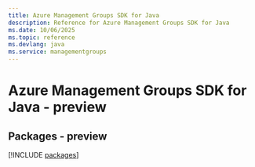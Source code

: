 ```yaml
---
title: Azure Management Groups SDK for Java
description: Reference for Azure Management Groups SDK for Java
ms.date: 10/06/2025
ms.topic: reference
ms.devlang: java
ms.service: managementgroups
---
```

# Azure Management Groups SDK for Java - preview
## Packages - preview
[!INCLUDE [packages](management-groups-index.md)]